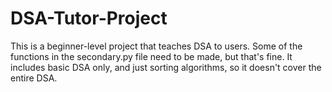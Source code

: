 # DSA-Tutor-Project
This is a beginner-level project that teaches DSA to users. Some of the functions in the secondary.py file need to be made, but that's fine.  It includes basic DSA only, and just sorting algorithms, so it doesn't cover the entire DSA. 
